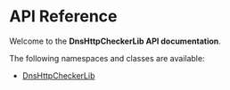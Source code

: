# API Reference

Welcome to the **DnsHttpCheckerLib API documentation**.

The following namespaces and classes are available:

- [DnsHttpCheckerLib](xref:DnsHttpCheckerLib)
